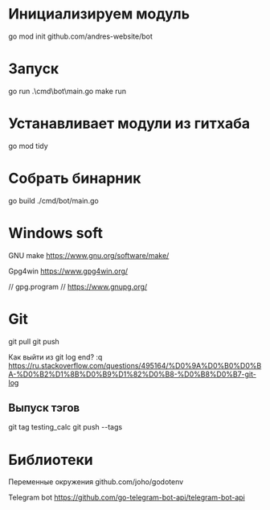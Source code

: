 
# Инициализируем модуль
go mod init github.com/andres-website/bot

# Запуск
go run .\cmd\bot\main.go
make run

# Устанавливает модули из гитхаба
go mod tidy

# Собрать бинарник
go build ./cmd/bot/main.go

# Windows soft
GNU make
https://www.gnu.org/software/make/

Gpg4win
https://www.gpg4win.org/

// gpg.program
// https://www.gnupg.org/

# Git
git pull
git push

Как выйти из git log end?
:q
https://ru.stackoverflow.com/questions/495164/%D0%9A%D0%B0%D0%BA-%D0%B2%D1%8B%D0%B9%D1%82%D0%B8-%D0%B8%D0%B7-git-log

## Выпуск тэгов
git tag testing_calc
git push --tags

# Библиотеки
Переменные окружения
github.com/joho/godotenv

Telegram bot
https://github.com/go-telegram-bot-api/telegram-bot-api
